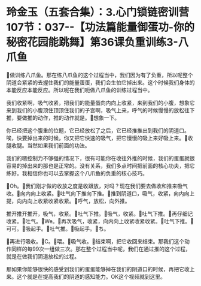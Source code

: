 # 玲金玉（五套合集）：3.心门锁链密训营 107节：037--【功法篇能量御蛋功-你的秘密花园能跳舞】第36课负重训练3-八爪鱼

🎼做训练八爪鱼。那在练八爪鱼的这个过程当中，我们因为有了负重，所以呢整个阴道会紧紧的去握住我们的能量蛋蛋，我们会生怕它掉出来。这个时候我们身体的本能反应本能反应。所以呢在我们呃做八爪鱼的训练过程当中。

我们收紧啊，吸气收紧，把我们的能量蛋向内向上收紧，来到我们的小腹，想象它来到我们的小腹顶住顶顶住我们的子宫啊，吸气上来，呼气的时候慢慢的放松往下推，要做推的动作，推的动作就是。🎼想象一下。

你已经把这个腹重的位题，它已经放松了之后，它已经推推出到我们的阴道口。唉，快要掉出来的时候，你又把它快速的吸气，把它慢慢的吸上来好吸上来。🎼收腿收腿。当然如果我们前面的功法。

我们的嗯控制力不够强的情况下，很有可能你在收往外推的时候，我们的蛋蛋就很容易的掉出来的那也是正常的。没有关系，我们多点时间把前面的核心功夫，把它练好。我相信你也可以去掌握这个八爪鱼的负重的核心技巧。

🎼Oh。🎼我们刚才做的收放之度是收跟放，对吗？现在我们要去做收和推来吸气收。🎼向内向上收紧。🎼吐气向下推向下推。🎼推到阴道口，吸气，收紧，向内向上提，向内向上收紧收紧收紧。🎼呼气，放松，向外推。

推开推开推开，吸气，收紧。🎼吐气下推。🎼吸气，收紧。🎼吐气下推。🎼再仔细记收紧。🎼吐气。🎼We。🎼再次吸气，收紧，向内向上收紧收紧收紧。🎼吐气下推。🎼可可。🎼吸起手。🎼吐气推。🎼吸起手。🎼ち。

🎼再进行吸收。🎼C。🎼喂。🎼吸气收。🎼结束啊，把它收回来结束。那我们这个动作同样的每99次一组做三次。那在整个过程当中呢，我们在通过推的这个过程，就是在做我们阴道放松的过程。

那如果你能够很快的感受到我们的蛋蛋能够掉在我们的阴道口的时候，再把它收上来。这个就是在提高我们的阴道的感知能力。OK这个视频就到这里。

